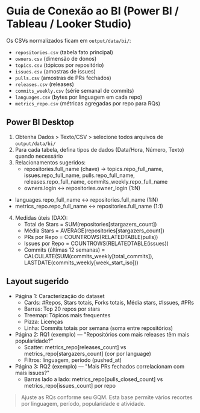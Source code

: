 # Guia de Conexão ao BI (Power BI / Tableau / Looker Studio)

Os CSVs normalizados ficam em `output/data/bi/`:
- `repositories.csv` (tabela fato principal)
- `owners.csv` (dimensão de donos)
- `topics.csv` (tópicos por repositório)
- `issues.csv` (amostras de issues)
- `pulls.csv` (amostras de PRs fechados)
- `releases.csv` (releases)
- `commits_weekly.csv` (série semanal de commits)
 - `languages.csv` (bytes por linguagem em cada repo)
 - `metrics_repo.csv` (métricas agregadas por repo para RQs)

## Power BI Desktop
1. Obtenha Dados > Texto/CSV > selecione todos arquivos de `output/data/bi/`
2. Para cada tabela, defina tipos de dados (Data/Hora, Número, Texto) quando necessário
3. Relacionamentos sugeridos:
   - repositories.full_name (chave) → topics.repo_full_name, issues.repo_full_name, pulls.repo_full_name, releases.repo_full_name, commits_weekly.repo_full_name
   - owners.login ↔ repositories.owner_login (1:N)
  - languages.repo_full_name ↔ repositories.full_name (1:N)
  - metrics_repo.repo_full_name ↔ repositories.full_name (1:1)
4. Medidas úteis (DAX):
   - Total de Stars = SUM(repositories[stargazers_count])
   - Média Stars = AVERAGE(repositories[stargazers_count])
   - PRs por Repo = COUNTROWS(RELATEDTABLE(pulls))
   - Issues por Repo = COUNTROWS(RELATEDTABLE(issues))
   - Commits (últimas 12 semanas) = CALCULATE(SUM(commits_weekly[total_commits]), LASTDATE(commits_weekly[week_start_iso]))

## Layout sugerido
- Página 1: Caracterização do dataset
  - Cards: #Repos, Stars totais, Forks totais, Média stars, #Issues, #PRs
  - Barras: Top 20 repos por stars
  - Treemap: Tópicos mais frequentes
  - Pizza: Licenças
  - Linha: Commits totais por semana (soma entre repositórios)
- Página 2: RQ1 (exemplo) — "Repositórios com mais releases têm mais popularidade?"
  - Scatter: metrics_repo[releases_count] vs metrics_repo[stargazers_count] (cor por language)
  - Filtros: linguagem, período (pushed_at)
- Página 3: RQ2 (exemplo) — "Mais PRs fechados correlacionam com mais issues?"
  - Barras lado a lado: metrics_repo[pulls_closed_count] vs metrics_repo[issues_count] por repo

> Ajuste as RQs conforme seu GQM. Esta base permite vários recortes por linguagem, período, popularidade e atividade.
